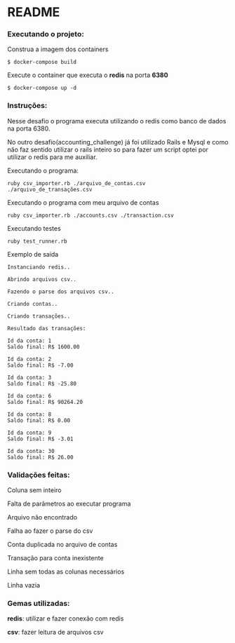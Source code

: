 # README

### Executando o projeto:

Construa a imagem dos containers
```
$ docker-compose build
```

Execute o container que executa o **redis** na porta **6380**
```
$ docker-compose up -d
```

### Instruções:
Nesse desafio o programa executa utilizando o redis como banco de dados na porta 6380.

No outro desafio(accounting_challenge) já foi utilizado Rails e Mysql e como não faz sentido utilizar o rails inteiro so para fazer um script optei por utilizar o redis para me auxiliar.

Executando o programa:
```
ruby csv_importer.rb ./arquivo_de_contas.csv ./arquivo_de_transações.csv
```

Executando o programa com meu arquivo de contas
```
ruby csv_importer.rb ./accounts.csv ./transaction.csv
```

Executando testes
```
ruby test_runner.rb
```

Exemplo de saída
```
Instanciando redis..

Abrindo arquivos csv..

Fazendo o parse dos arquivos csv..

Criando contas..

Criando transações..

Resultado das transações:

Id da conta: 1
Saldo final: R$ 1600.00

Id da conta: 2
Saldo final: R$ -7.00

Id da conta: 3
Saldo final: R$ -25.80

Id da conta: 6
Saldo final: R$ 90264.20

Id da conta: 8
Saldo final: R$ 0.00

Id da conta: 9
Saldo final: R$ -3.01

Id da conta: 30
Saldo final: R$ 26.00
```

### Validações feitas:

Coluna sem inteiro

Falta de parâmetros ao executar programa

Arquivo não encontrado

Falha ao fazer o parse do csv

Conta duplicada no arquivo de contas

Transação para conta inexistente

Linha sem todas as colunas necessários

Linha vazia

### Gemas utilizadas:

**redis**: utilizar e fazer conexão com redis

**csv**: fazer leitura de arquivos csv
